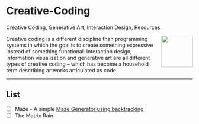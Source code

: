 # Creative-Coding
Creative Coding, Generative Art, Interaction Design, Resources.

<img src="https://github.com/terkelg/awesome-creative-coding/blob/master/logo.png?raw=true" align="right" width="85">

Creative coding is a different discipline than programming systems in which the goal is to create something expressive instead of something functional. Interaction design, information visualization and generative art are all different types of creative coding – which has become a household term describing artworks articulated as code.


----------


## List

- [ ]  Maze - A simple <a href="https://en.wikipedia.org/wiki/Maze_generation_algorithm#Recursive_backtracker" target="_blank">Maze Generator using backtracking</a>
- [ ]  The Matrix Rain
